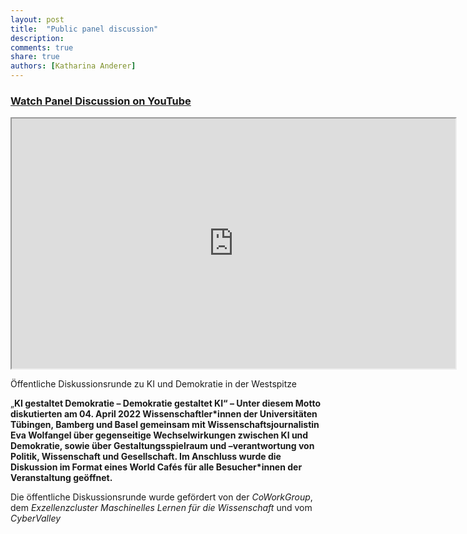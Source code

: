```yaml
---
layout: post
title:  "Public panel discussion"
description: 
comments: true
share: true
authors: [Katharina Anderer]
---
```




### [Watch Panel Discussion on YouTube](https://www.youtube.com/watch?v=e_meOIWPy3Q)



  <div style="width: {{include.width}}; margin:0 auto;">
  <div>
  <div class="ytcontainer">
    <iframe width="710" height="400" class="yt" allowfullscreen src="https://www.youtube.com/embed/e_meOIWPy3Q"></iframe>
  </div>
</div>


<p>



Öffentliche Diskussionsrunde zu KI und Demokratie in der Westspitze

„**KI gestaltet Demokratie – Demokratie gestaltet KI“ – Unter diesem Motto diskutierten am 04. April 2022 Wissenschaftler\*innen der Universitäten Tübingen, Bamberg und Basel gemeinsam mit Wissenschaftsjournalistin Eva Wolfangel über gegenseitige Wechselwirkungen zwischen KI und Demokratie, sowie über Gestaltungsspielraum und –verantwortung von Politik, Wissenschaft und Gesellschaft. Im Anschluss wurde die Diskussion im Format eines World Cafés für alle Besucher\*innen der Veranstaltung geöffnet.**



Die öffentliche Diskussionsrunde wurde gefördert von der *CoWorkGroup*, dem *Exzellenzcluster Maschinelles Lernen für die Wissenschaft* und vom *CyberValley*
